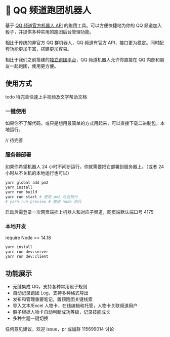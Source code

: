 # 🎲 QQ 频道跑团机器人

基于 [QQ 频道官方机器人 API](https://bot.q.qq.com/wiki/#%E7%AE%80%E4%BB%8B) 的跑团工具。可以方便快捷地为你的 QQ 频道加入骰子，并提供多种实用的跑团后台管理功能。

相比于传统的非官方 QQ 群机器人，QQ 频道有官方 API，接口更为稳定。同时配套功能更加丰富，搭建更加容易。

相比于我们之前搭建的[独立跑团平台](https://github.com/paotuan/paotuan)，QQ 频道机器人允许你直接在 QQ 内部和朋友一起跑团，使用更方便。

## 使用方式

todo 待完善快速上手视频及文字帮助文档

### 一键使用
如果你不了解代码，或只是想用最简单的方式用起来，可以直接下载二进制包，本地运行。

// 待完善

### 服务器部署
如果你希望机器人 24 小时不间断运行，你就需要把它部署到服务器上。（或者 24 小时从不关机的本地运行也可以）

```bash
yarn global add pm2
yarn install
yarn run build
yarn run start # 使用 pm2 后台执行
# yarn run preview # 使用 node 执行
```
启动后需登录一次网页端挂上机器人和对应子频道，网页端默认端口号 4175

### 本地开发
require Node >= 14.18

```bash
yarn install
yarn run dev:server
yarn run dev:client
```

## 功能展示
- 无缝集成 QQ，支持各种常用骰子规则
- 自动记录跑团 Log，支持多种格式导出
- 发布和管理重要笔记，置顶跑团关键线索
- 导入文本/Excel 人物卡，在线编辑和托管，人物卡关联频道用户
- 骰子根据人物卡自动判断成功等级，记录技能成长
- 多种主题一键切换


任何意见建议，欢迎 issue，pr 或加群 115699014 讨论
